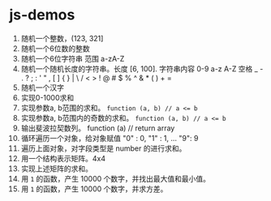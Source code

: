 # js-demos

1. 随机一个整数，(123, 321]
2. 随机一个6位数的整数
3. 随机一个6位字符串 范围 a-zA-Z
4. 随机一个随机长度的字符串。长度 [6, 100]. 字符串内容 0-9 a-z A-Z 空格 _ - . ? ; : ' " , [ ] { } | \ / < > ! @ # $ % ^ & * ( ) + = 
5. 随机一个汉字
6. 实现0-1000求和
7. 实现参数a, b范围的求和。 `function (a, b) // a <= b`
8. 实现参数a, b范围内的奇数的求和。 `function (a, b) // a <= b`
9. 输出斐波拉契数列。 function (a) // return array
10. 循环遍历一个对象，给对象赋值 "0" : 0,  "1" : 1,  ... "9": 9
11. 遍历上面对象，对字段类型是 number 的进行求和。
12. 用一个结构表示矩阵。4x4
13. 实现上述矩阵的求和。
15. 用 `1` 的函数，产生 10000 个数字，并找出最大值和最小值。
16. 用 `1` 的函数，产生 10000 个数字，并求方差。

